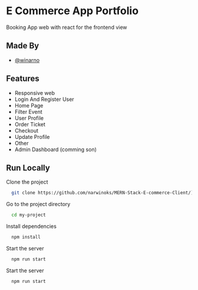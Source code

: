 
# E Commerce App Portfolio

Booking App web with react for the frontend view


## Made By

- [@winarno](https://www.github.com/narnowinoks)


## Features

- Responsive web
- Login And Register User
- Home Page 
- Filter Event 
- User Profile
- Order Ticket 
- Checkout
- Update Profile 
- Other
- Admin Dashboard (comming son)


## Run Locally

Clone the project

```bash
  git clone https://github.com/narwinoks/MERN-Stack-E-commerce-Client/](https://github.com/narwinoks/booking-event-client.git
```

Go to the project directory

```bash
  cd my-project
```

Install dependencies

```bash
  npm install
```

Start the server

```bash
  npm run start
```

Start the server

```bash
  npm run start
```

